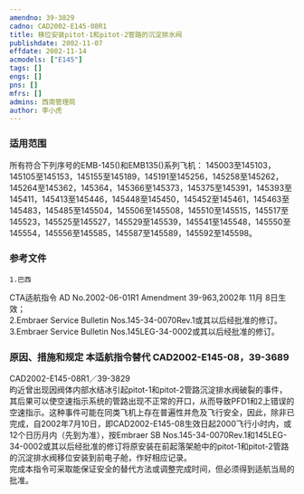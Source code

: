```yaml
---
amendno: 39-3829  
cadno: CAD2002-E145-08R1  
title: 移位安装pitot-1和pitot-2管路的沉淀排水阀  
publishdate: 2002-11-07  
effdate: 2002-11-14  
acmodels: ["E145"]  
tags: []  
engs: []  
pns: []  
mfrs: []  
admins: 西南管理局  
author: 李小虎  
---
```

  
### 适用范围  
所有符合下列序号的EMB-145()和EMB135()系列飞机：
145003至145103，145105至145153，145155至145189，145191至145256，145258至145262，145264至145362，145364，145366至145373，145375至145391，145393至145411，145413至145446，145448至145450，145452至145461，145463至145483，145485至145504，145506至145508，145510至145515，145517至145523，145525至145527，145529至145539，145541至145548，145550至145554，145556至145585，145587至145589，145592至145598。  
  
<!--more-->  
### 参考文件  
    1.巴西  
CTA适航指令 AD No.2002-06-01R1 Amendment 39-963,2002年 11月 8日生效；  
    2.Embraer Service Bulletin Nos.145-34-0070Rev.1或其以后经批准的修订。  
    3.Embraer Service Bulletin Nos.145LEG-34-0002或其以后经批准的修订。  
  
### 原因、措施和规定 本适航指令替代 CAD2002-E145-08，39-3689  
  CAD2002-E145-08R1／39-3829  
昀近曾出现因阀体内部水结冰引起pitot-1和pitot-2管路沉淀排水阀破裂的事件，其后果可以使空速指示系统的管路出现不正常的开口，从而导致PFD1和2上错误的空速指示。这种事件可能在同类飞机上存在普遍性并危及飞行安全，因此，除非已完成，自2002年7月10日，即CAD2002-E145-08生效日起2000飞行小时内，或12个日历月内（先到为准），按Embraer SB Nos.145-34-0070Rev.1和145LEG-34-0002或其以后经批准的修订将原安装在前起落架舱中的pitot-1和pitot-2管路的沉淀排水阀移位安装到前电子舱，作好相应记录。  
完成本指令可采取能保证安全的替代方法或调整完成时间，但必须得到适航当局的批准。  
